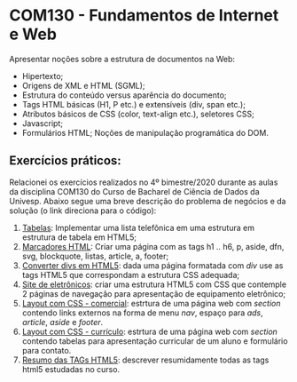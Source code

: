 # COM130 - Fundamentos de Internet e Web

Apresentar noções sobre a estrutura de documentos na Web:
- Hipertexto; 
- Origens de XML e HTML (SGML); 
- Estrutura do conteúdo versus aparência do documento; 
- Tags HTML básicas (H1, P etc.) e extensíveis (div, span etc.);
- Atributos básicos de CSS (color, text-align etc.), seletores CSS; 
- Javascript;
- Formulários HTML; Noções de manipulação programática do DOM. 

## Exercícios práticos:

Relacionei os exercícios realizados no 4º bimestre/2020 durante as aulas da disciplina COM130 do Curso de Bacharel de Ciência de Dados da Univesp. Abaixo segue uma breve descrição do problema de negócios e da solução (o link direciona para o código):

1. [Tabelas](tables.html): Implementar uma lista telefônica em uma estrutura em estrutura de tabela em HTML5;
2. [Marcadores HTML](Sem4_aula1.html): Criar uma página com as tags h1 .. h6, p, aside, dfn, svg, blockquote, listas, article, a, footer;
3. [Converter divs em HTML5](div_TO_html5/): dada uma página formatada com _div_ use as tags HTML5 que correspondam a estrutura CSS adequada;
4. [Site de eletrônicos](tv/): criar uma estrutura HTML5 com CSS que contemple 2 páginas de navegação para apresentação de equipamento eletrônico;
5. [Layout com CSS - comercial](layout.html): estrtura de uma página web com _section_ contendo links externos na forma de menu _nav_, espaço para _ads_, _article_, _aside_ e _footer_.
6. [Layout com CSS - currículo](cv/): estrtura de uma página web com _section_ contendo tabelas para apresentação curricular de um aluno e formulário para contato.
7. [Resumo das TAGs HTML5](resumo_tags_html5.html): descrever resumidamente todas as tags html5 estudadas no curso.
